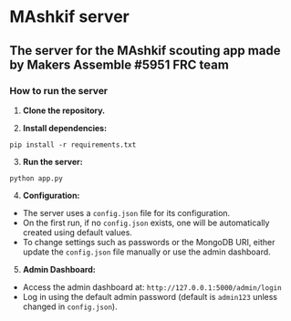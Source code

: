 # MAshkif server
## The server for the MAshkif scouting app made by Makers Assemble #5951 FRC team

### How to run the server

1. **Clone the repository.**

2. **Install dependencies:**

```
pip install -r requirements.txt
```


3. **Run the server:**

```
python app.py
```


4. **Configuration:**
- The server uses a `config.json` file for its configuration.
- On the first run, if no `config.json` exists, one will be automatically created using default values.
- To change settings such as passwords or the MongoDB URI, either update the `config.json` file manually or use the admin dashboard.

5. **Admin Dashboard:**
- Access the admin dashboard at: `http://127.0.0.1:5000/admin/login`
- Log in using the default admin password (default is `admin123` unless changed in `config.json`).
